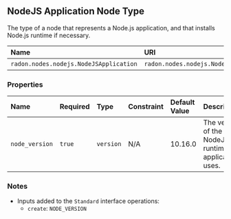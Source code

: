 ## NodeJS Application Node Type

The type of a node that represents a Node.js application, and that installs Node.js runtime if necessary.

| Name | URI | Version | Derived From |
|:---- |:--- |:------- |:------------ |
| `radon.nodes.nodejs.NodeJSApplication` | `radon.nodes.nodejs.NodeJSApplication` | 1.0.0 | `tosca.nodes.SoftwareComponent` |

### Properties

| Name | Required | Type | Constraint | Default Value | Description |
|:---- |:-------- |:---- |:---------- |:------------- |:----------- |
| `node_version` | `true` | `version` | N/A | 10.16.0 | The version of the NodeJS runtime this application uses. |

### Notes

* Inputs added to the `Standard` interface operations:
    * `create`: `NODE_VERSION`
